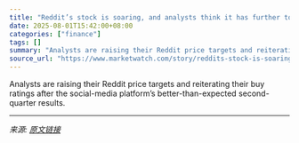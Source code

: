 ```yaml
---
title: "Reddit’s stock is soaring, and analysts think it has further to go"
date: 2025-08-01T15:42:00+08:00
categories: ["finance"]
tags: []
summary: "Analysts are raising their Reddit price targets and reiterating their buy ratings after the social-media platform’s better-than-expected second-quarter results."
source_url: "https://www.marketwatch.com/story/reddits-stock-is-soaring-and-analysts-think-it-has-further-to-go-0c9d04c5?mod=mw_rss_topstories"
---
```


Analysts are raising their Reddit price targets and reiterating their buy ratings after the social-media platform’s better-than-expected second-quarter results.

---

*来源: [原文链接](https://www.marketwatch.com/story/reddits-stock-is-soaring-and-analysts-think-it-has-further-to-go-0c9d04c5?mod=mw_rss_topstories)*
